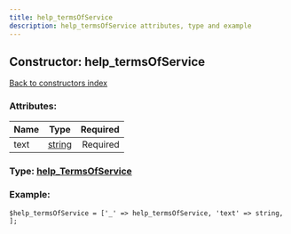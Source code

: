 ```yaml
---
title: help_termsOfService
description: help_termsOfService attributes, type and example
---
```

## Constructor: help\_termsOfService  
[Back to constructors index](index.md)



### Attributes:

| Name     |    Type       | Required |
|----------|:-------------:|---------:|
|text|[string](../types/string.md) | Required|



### Type: [help\_TermsOfService](../types/help_TermsOfService.md)


### Example:

```
$help_termsOfService = ['_' => help_termsOfService, 'text' => string, ];
```